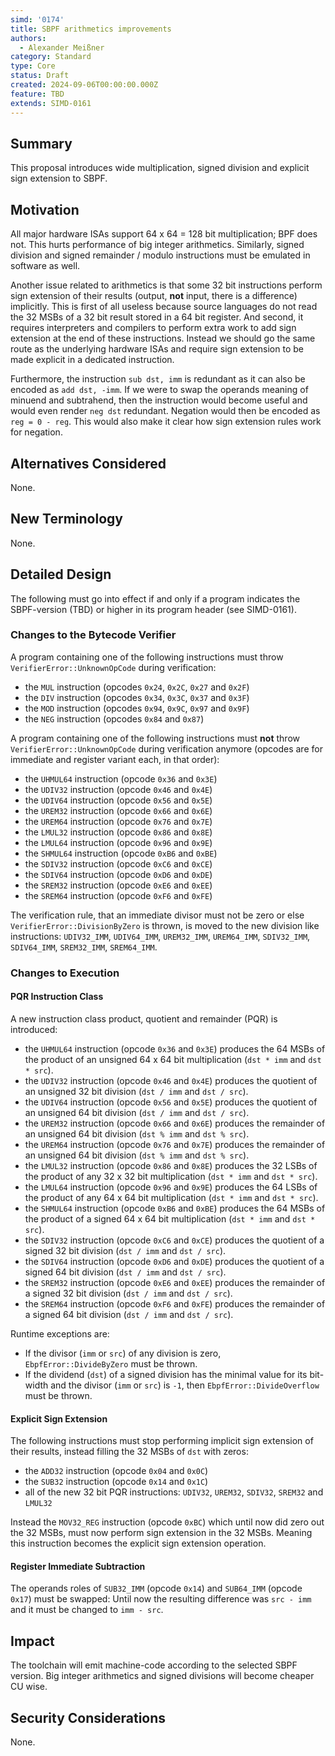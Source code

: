 ```yaml
---
simd: '0174'
title: SBPF arithmetics improvements
authors:
  - Alexander Meißner
category: Standard
type: Core
status: Draft
created: 2024-09-06T00:00:00.000Z
feature: TBD
extends: SIMD-0161
---
```


## Summary

This proposal introduces wide multiplication, signed division and explicit sign
extension to SBPF.

## Motivation

All major hardware ISAs support 64 x 64 = 128 bit multiplication; BPF does not.
This hurts performance of big integer arithmetics. Similarly, signed division
and signed remainder / modulo instructions must be emulated in software as
well.

Another issue related to arithmetics is that some 32 bit instructions perform
sign extension of their results (output, **not** input, there is a difference)
implicitly. This is first of all useless because source languages do not read
the 32 MSBs of a 32 bit result stored in a 64 bit register. And second, it
requires interpreters and compilers to perform extra work to add sign extension
at the end of these instructions. Instead we should go the same route as the
underlying hardware ISAs and require sign extension to be made explicit in a
dedicated instruction.

Furthermore, the instruction `sub dst, imm` is redundant as it can also be
encoded as `add dst, -imm`. If we were to swap the operands meaning of minuend
and subtrahend, then the instruction would become useful and would even render
`neg dst` redundant. Negation would then be encoded as `reg = 0 - reg`. This
would also make it clear how sign extension rules work for negation.

## Alternatives Considered

None.

## New Terminology

None.

## Detailed Design

The following must go into effect if and only if a program indicates the
SBPF-version (TBD) or higher in its program header (see SIMD-0161).

### Changes to the Bytecode Verifier

A program containing one of the following instructions must throw
`VerifierError::UnknownOpCode` during verification:

- the `MUL` instruction (opcodes `0x24`, `0x2C`, `0x27` and `0x2F`)
- the `DIV` instruction (opcodes `0x34`, `0x3C`, `0x37` and `0x3F`)
- the `MOD` instruction (opcodes `0x94`, `0x9C`, `0x97` and `0x9F`)
- the `NEG` instruction (opcodes `0x84` and `0x87`)

A program containing one of the following instructions must **not** throw
`VerifierError::UnknownOpCode` during verification anymore (opcodes are for
immediate and register variant each, in that order):

- the `UHMUL64` instruction (opcode `0x36` and `0x3E`)
- the `UDIV32` instruction (opcode `0x46` and `0x4E`)
- the `UDIV64` instruction (opcode `0x56` and `0x5E`)
- the `UREM32` instruction (opcode `0x66` and `0x6E`)
- the `UREM64` instruction (opcode `0x76` and `0x7E`)
- the `LMUL32` instruction (opcode `0x86` and `0x8E`)
- the `LMUL64` instruction (opcode `0x96` and `0x9E`)
- the `SHMUL64` instruction (opcode `0xB6` and `0xBE`)
- the `SDIV32` instruction (opcode `0xC6` and `0xCE`)
- the `SDIV64` instruction (opcode `0xD6` and `0xDE`)
- the `SREM32` instruction (opcode `0xE6` and `0xEE`)
- the `SREM64` instruction (opcode `0xF6` and `0xFE`)

The verification rule, that an immediate divisor must not be zero or else
`VerifierError::DivisionByZero` is thrown, is moved to the new division like
instructions: `UDIV32_IMM`, `UDIV64_IMM`, `UREM32_IMM`, `UREM64_IMM`,
`SDIV32_IMM`, `SDIV64_IMM`, `SREM32_IMM`, `SREM64_IMM`.

### Changes to Execution

#### PQR Instruction Class

A new instruction class product, quotient and remainder (PQR) is introduced:

- the `UHMUL64` instruction (opcode `0x36` and `0x3E`) produces the 64 MSBs of
the product of an unsigned 64 x 64 bit multiplication (`dst * imm` and
`dst * src`).
- the `UDIV32` instruction (opcode `0x46` and `0x4E`) produces the quotient of
an unsigned 32 bit division (`dst / imm` and `dst / src`).
- the `UDIV64` instruction (opcode `0x56` and `0x5E`) produces the quotient of
an unsigned 64 bit division (`dst / imm` and `dst / src`).
- the `UREM32` instruction (opcode `0x66` and `0x6E`) produces the remainder of
an unsigned 64 bit division (`dst % imm` and `dst % src`).
- the `UREM64` instruction (opcode `0x76` and `0x7E`) produces the remainder of
an unsigned 64 bit division (`dst % imm` and `dst % src`).
- the `LMUL32` instruction (opcode `0x86` and `0x8E`) produces the 32 LSBs of
the product of any 32 x 32 bit multiplication (`dst * imm` and `dst * src`).
- the `LMUL64` instruction (opcode `0x96` and `0x9E`) produces the 64 LSBs of
the product of any 64 x 64 bit multiplication (`dst * imm` and `dst * src`).
- the `SHMUL64` instruction (opcode `0xB6` and `0xBE`) produces the 64 MSBs of
the product of a signed 64 x 64 bit multiplication (`dst * imm` and
`dst * src`).
- the `SDIV32` instruction (opcode `0xC6` and `0xCE`) produces the quotient of
a signed 32 bit division (`dst / imm` and `dst / src`).
- the `SDIV64` instruction (opcode `0xD6` and `0xDE`) produces the quotient of
a signed 64 bit division (`dst / imm` and `dst / src`).
- the `SREM32` instruction (opcode `0xE6` and `0xEE`) produces the remainder of
a signed 32 bit division (`dst / imm` and `dst / src`).
- the `SREM64` instruction (opcode `0xF6` and `0xFE`) produces the remainder of
a signed 64 bit division (`dst / imm` and `dst / src`).

Runtime exceptions are:

- If the divisor (`imm` or `src`) of any division is zero,
`EbpfError::DivideByZero` must be thrown.
- If the dividend (`dst`) of a signed division has the minimal value for its
bit-width and the divisor (`imm` or `src`) is `-1`, then
`EbpfError::DivideOverflow` must be thrown.

#### Explicit Sign Extension

The following instructions must stop performing implicit sign extension of
their results, instead filling the 32 MSBs of `dst` with zeros:

- the `ADD32` instruction (opcode `0x04` and `0x0C`)
- the `SUB32` instruction (opcode `0x14` and `0x1C`)
- all of the new 32 bit PQR instructions: `UDIV32`, `UREM32`, `SDIV32`,
`SREM32` and `LMUL32`

Instead the `MOV32_REG` instruction (opcode `0xBC`) which until now did zero
out the 32 MSBs, must now perform sign extension in the 32 MSBs. Meaning this
instruction becomes the explicit sign extension operation.

#### Register Immediate Subtraction

The operands roles of `SUB32_IMM` (opcode `0x14`) and `SUB64_IMM` (opcode
`0x17`) must be swapped: Until now the resulting difference was `src - imm` and
it must be changed to `imm - src`.

## Impact

The toolchain will emit machine-code according to the selected SBPF version.
Big integer arithmetics and signed divisions will become cheaper CU wise.

## Security Considerations

None.
